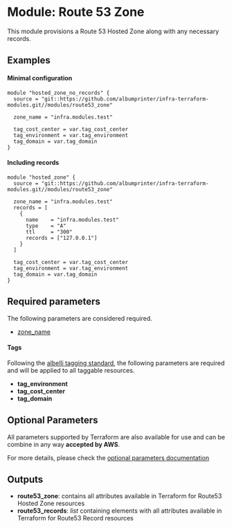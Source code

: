 # Module: Route 53 Zone

This module provisions a Route 53 Hosted Zone along with any necessary records.

## Examples 

#### Minimal configuration
```
module "hosted_zone_no_records" {
  source = "git::https://github.com/albumprinter/infra-terraform-modules.git//modules/route53_zone"

  zone_name = "infra.modules.test"

  tag_cost_center = var.tag_cost_center
  tag_environment = var.tag_environment
  tag_domain = var.tag_domain
}
```

#### Including records
```
module "hosted_zone" {
  source = "git::https://github.com/albumprinter/infra-terraform-modules.git//modules/route53_zone"

  zone_name = "infra.modules.test"
  records = [
    {
      name    = "infra.modules.test"
      type    = "A"
      ttl     = "300"
      records = ["127.0.0.1"]   
    }
  ]

  tag_cost_center = var.tag_cost_center
  tag_environment = var.tag_environment
  tag_domain = var.tag_domain
}
```

## Required parameters

The following parameters are considered required.

* [zone_name](https://www.terraform.io/docs/providers/aws/r/route53_zone.html#name)

#### Tags
Following the [albelli tagging standard](https://wiki.albelli.net/wiki/Albelli_AWS_Tagging_standards), the following parameters are required and will be applied to all taggable resources.

* **tag_environment**
* **tag_cost_center**
* **tag_domain**

## Optional Parameters

All parameters supported by Terraform are also available for use and can be combine in any way **accepted by AWS**.

For more details, please check the [optional parameters documentation](docs/optional_parameters.md)

## Outputs

* **route53_zone**: contains all attributes available in Terraform for Route53 Hosted Zone resources
* **route53_records**: *list* containing elements with all attributes available in Terraform for Route53 Record resources